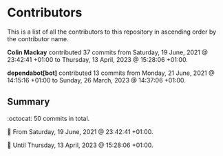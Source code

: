 # Contributors

This is a list of all the contributors to this repository in ascending order by the contributor name.

**Colin Mackay** contributed 37 commits from Saturday, 19 June, 2021 @ 23:42:41 +01:00 to Thursday, 13 April, 2023 @ 15:28:06 +01:00.

**dependabot[bot]** contributed 13 commits from Monday, 21 June, 2021 @ 14:15:16 +01:00 to Sunday, 26 March, 2023 @ 14:37:06 +01:00.

## Summary

:octocat: 50 commits in total.

:date: From Saturday, 19 June, 2021 @ 23:42:41 +01:00.

:date: Until Thursday, 13 April, 2023 @ 15:28:06 +01:00.

